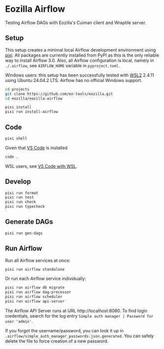 # Eozilla Airflow   

Testing Airflow DAGs with Eozilla's Cuiman client and Wraptile server. 

## Setup

This setup creates a minimal local Airflow development environment 
using [pixi](https://pixi.sh).
All packages are currently installed from PyPI as this is the only reliable
way to install Airflow 3.0.
Also, all Airflow configuration is local, namely in `./.airflow`, 
see `AIRFLOW_HOME` variable in `pyproject.toml`.

Windows users: this setup has been successfully tested with 
[WSL2](https://learn.microsoft.com/de-de/windows/wsl/) 2.4.11 
using Ubuntu 24.04.2 LTS. Airflow has no official Windows support. 

```bash
cd projects
git clone https://github.com/eo-tools/eozilla.git
cd eozilla/eozilla-airflow 
```

```bash
pixi install
pixi run install-airflow
```

## Code

```bash
pixi shell
```

Given that [VS Code](https://code.visualstudio.com/download) is installed 

```bash
code .
```

WSL users, see [VS Code with WSL](https://learn.microsoft.com/en-us/windows/wsl/tutorials/wsl-vscode).

## Develop

```bash
pixi run format
pixi run test
pixi run check
pixi run typecheck
```

## Generate DAGs

```bash
pixi run gen-dags
```

## Run Airflow

Run all Airflow services at once:

```bash
pixi run airflow standalone
```

Or run each Airflow service individually:

```bash
pixi run airflow db migrate
pixi run airflow dag-processor
pixi run airflow scheduler
pixi run airflow api-server
```

The Airflow API Server runs at URL http://localhost:8080. To find login credentials, 
search for the log entry `Simple auth manager | Password for user 'admin'`.

If you forgot the username/password, you can look it up in 
`.airflow/simple_auth_manager_passwords.json.generated`.
You can safely delete the file to force creation of a new password.
